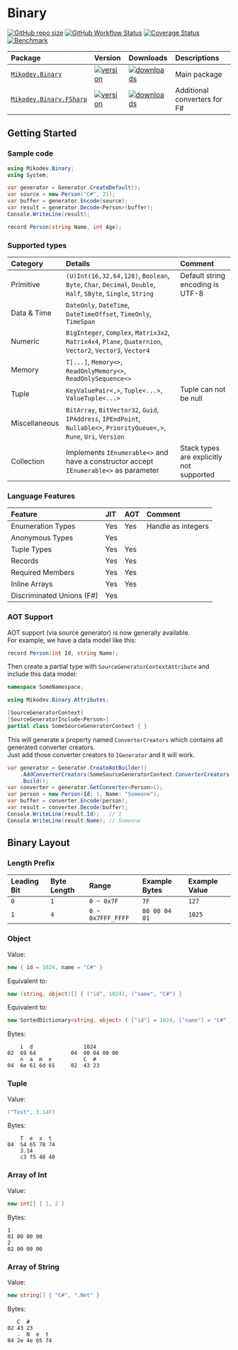 # Binary

[![GitHub repo size](https://img.shields.io/github/repo-size/afxres/binary)](#)
[![GitHub Workflow Status](https://img.shields.io/github/actions/workflow/status/afxres/binary/build.yml?branch=main)](#)
[![Coverage Status](https://coveralls.io/repos/github/afxres/binary/badge.svg?branch=main)](https://coveralls.io/github/afxres/binary?branch=main)
[![Benchmark](https://img.shields.io/badge/benchmark_result-GitHub_Pages-blue)](https://afxres.github.io/binary/dev/bench/)

| Package                       | Version             | Downloads             | Descriptions                 |
| :---------------------------- | :------------------ | :-------------------- | :--------------------------- |
| [`Mikodev.Binary`][PC]        | [![version][VC]](#) | [![downloads][IC]](#) | Main package                 |
| [`Mikodev.Binary.FSharp`][PF] | [![version][VF]](#) | [![downloads][IF]](#) | Additional converters for F# |

## Getting Started

### Sample code

```csharp
using Mikodev.Binary;
using System;

var generator = Generator.CreateDefault();
var source = new Person("C#", 21);
var buffer = generator.Encode(source);
var result = generator.Decode<Person>(buffer);
Console.WriteLine(result);

record Person(string Name, int Age);
```

### Supported types

| Category      | Details                                                                                                                                      | Comment                                  |
| :------------ | :------------------------------------------------------------------------------------------------------------------------------------------- | :--------------------------------------- |
| Primitive     | ``(U)Int(16,32,64,128)``, ``Boolean``, ``Byte``, ``Char``, ``Decimal``, ``Double``, ``Half``, ``SByte``, ``Single``, ``String``              | Default string encoding is UTF-8         |
| Data & Time   | ``DateOnly``, ``DateTime``, ``DateTimeOffset``, ``TimeOnly``, ``TimeSpan``                                                                   |                                          |
| Numeric       | ``BigInteger``, ``Complex``, ``Matrix3x2``, ``Matrix4x4``, ``Plane``, ``Quaternion``, ``Vector2``, ``Vector3``, ``Vector4``                  |                                          |
| Memory        | ``T[...]``, ``Memory<>``, ``ReadOnlyMemory<>``, ``ReadOnlySequence<>``                                                                       |                                          |
| Tuple         | ``KeyValuePair<,>``, ``Tuple<...>``, ``ValueTuple<...>``                                                                                     | Tuple can not be null                    |
| Miscellaneous | ``BitArray``, ``BitVector32``, ``Guid``, ``IPAddress``, ``IPEndPoint``, ``Nullable<>``, ``PriorityQueue<,>``, ``Rune``, ``Uri``, ``Version`` |                                          |
| Collection    | Implements ``IEnumerable<>`` and have a constructor accept ``IEnumerable<>`` as parameter                                                    | Stack types are explicitly not supported |

### Language Features

| Feature                   | JIT  | AOT  | Comment            |
| :------------------------ | :--- | :--- | :----------------- |
| Enumeration Types         | Yes  | Yes  | Handle as integers |
| Anonymous Types           | Yes  |      |                    |
| Tuple Types               | Yes  | Yes  |                    |
| Records                   | Yes  | Yes  |                    |
| Required Members          | Yes  | Yes  |                    |
| Inline Arrays             | Yes  | Yes  |                    |
| Discriminated Unions (F#) | Yes  |      |                    |

### AOT Support

AOT support (via source generator) is now generally available.  
For example, we have a data model like this:
```csharp
record Person(int Id, string Name);
```

Then create a partial type with ``SourceGeneratorContextAttribute`` and include this data model:
```csharp
namespace SomeNamespace;

using Mikodev.Binary.Attributes;

[SourceGeneratorContext]
[SourceGeneratorInclude<Person>]
partial class SomeSourceGeneratorContext { }
```

This will generate a property named ``ConverterCreators`` which contains all generated converter creators.  
Just add those converter creators to ``IGenerator`` and it will work.
```csharp
var generator = Generator.CreateAotBuilder()
    .AddConverterCreators(SomeSourceGeneratorContext.ConverterCreators.Values)
    .Build();
var converter = generator.GetConverter<Person>();
var person = new Person(Id: 1, Name: "Someone");
var buffer = converter.Encode(person);
var result = converter.Decode(buffer);
Console.WriteLine(result.Id);   // 1
Console.WriteLine(result.Name); // Someone
```

## Binary Layout

### Length Prefix

| Leading Bit | Byte Length | Range               | Example Bytes   | Example Value |
| :---------- | :---------- | :------------------ | :-------------- | :------------ |
| ``0``       | ``1``       | ``0 ~ 0x7F``        | ``7F``          | ``127``       |
| ``1``       | ``4``       | ``0 ~ 0x7FFF_FFFF`` | ``80 00 04 01`` | ``1025``      |

### Object

Value:
```csharp
new { id = 1024, name = "C#" }
```

Equivalent to:
```csharp
new (string, object)[] { ("id", 1024), ("name", "C#") }
```

Equivalent to:
```csharp
new SortedDictionary<string, object> { ["id"] = 1024, ["name"] = "C#" }
```

Bytes:
```
    i  d                1024
02  69 64           04  00 04 00 00
    n  a  m  e          C  #
04  6e 61 6d 65     02  43 23
```

### Tuple

Value:
```csharp
("Text", 3.14F)
```

Bytes:
```
    T  e  x  t
04  54 65 78 74
    3.14
    c3 f5 48 40
```

### Array of Int

Value:
```csharp
new int[] { 1, 2 }
```

Bytes:
```
1
01 00 00 00
2
02 00 00 00
```

### Array of String

Value:
```csharp
new string[] { "C#", ".Net" }
```

Bytes:
```
   C  #
02 43 23
   .  N  e  t
04 2e 4e 65 74
```

[PC]:https://www.nuget.org/packages/Mikodev.Binary/
[PF]:https://www.nuget.org/packages/Mikodev.Binary.FSharp/
[VC]:https://img.shields.io/nuget/vpre/Mikodev.Binary
[VF]:https://img.shields.io/nuget/vpre/Mikodev.Binary.FSharp
[IC]:https://img.shields.io/nuget/dt/Mikodev.Binary
[IF]:https://img.shields.io/nuget/dt/Mikodev.Binary.FSharp
